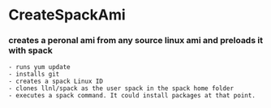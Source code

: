 # CreateSpackAmi

### creates a peronal ami from any source linux ami and preloads it with spack  

 	- runs yum update
 	- installs git
 	- creates a spack Linux ID
 	- clones llnl/spack as the user spack in the spack home folder
 	- executes a spack command. It could install packages at that point.


